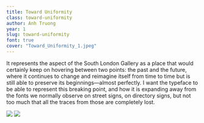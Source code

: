 ```yaml
---
title: Toward Uniformity
class: toward-uniformity
author: Anh Truong
year: 1
slug: toward-uniformity
font: true
cover: "Toward_Uniformity_1.jpeg"
---
```


It represents the aspect of the South London Gallery as a place that would certainly keep on hovering between two points: the past and the future, where it continues to change and reimagine itself from time to time but is still able to preserve its beginnings—almost perfectly. I want the typeface to be able to represent this breaking point, and how it is expanding away from the fonts we normally observe on street signs, on directory signs, but not too much that all the traces from those are completely lost.

![](/images/Toward_Uniformity_1.jpeg)
![](/images/Toward_Uniformity_2.jpeg)
